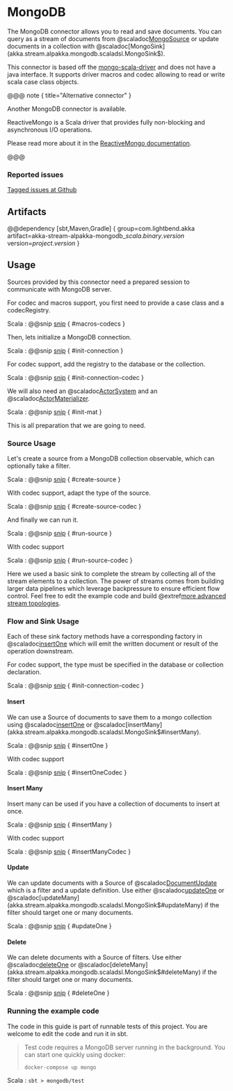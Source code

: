 # MongoDB

The MongoDB connector allows you to read and save documents. You can query as a stream of documents from @scaladoc[MongoSource](akka.stream.alpakka.mongodb.scaladsl.MongoSource$) or update documents in a collection with @scaladoc[MongoSink](akka.stream.alpakka.mongodb.scaladsl.MongoSink$).

This connector is based off the [mongo-scala-driver](https://github.com/mongodb/mongo-scala-driver) and does not have a java interface. It supports driver macros and codec allowing to read or write scala case class objects.

@@@ note { title="Alternative connector" }

Another MongoDB connector is available.

ReactiveMongo is a Scala driver that provides fully non-blocking and asynchronous I/O operations.

Please read more about it in the [ReactiveMongo documentation](http://reactivemongo.org).

@@@

### Reported issues

[Tagged issues at Github](https://github.com/akka/alpakka/labels/p%3Amongodb)

## Artifacts

@@dependency [sbt,Maven,Gradle] {
  group=com.lightbend.akka
  artifact=akka-stream-alpakka-mongodb_$scala.binary.version$
  version=$project.version$
}

## Usage

Sources provided by this connector need a prepared session to communicate with MongoDB server.

For codec and macros support, you first need to provide a case class and a codecRegistry.

Scala
: @@snip [snip](/mongodb/src/test/scala/akka/stream/alpakka/mongodb/MongoSourceSpec.scala) { #macros-codecs }

Then, lets initialize a MongoDB connection.

Scala
: @@snip [snip](/mongodb/src/test/scala/akka/stream/alpakka/mongodb/MongoSourceSpec.scala) { #init-connection }

For codec support, add the registry to the database or the collection.

Scala
: @@snip [snip](/mongodb/src/test/scala/akka/stream/alpakka/mongodb/MongoSourceSpec.scala) { #init-connection-codec }

We will also need an @scaladoc[ActorSystem](akka.actor.ActorSystem) and an @scaladoc[ActorMaterializer](akka.stream.ActorMaterializer).

Scala
: @@snip [snip](/mongodb/src/test/scala/akka/stream/alpakka/mongodb/MongoSourceSpec.scala) { #init-mat }

This is all preparation that we are going to need.

### Source Usage

Let's create a source from a MongoDB collection observable, which can optionally take a filter.

Scala
: @@snip [snip](/mongodb/src/test/scala/akka/stream/alpakka/mongodb/MongoSourceSpec.scala) { #create-source }

With codec support, adapt the type of the source.

Scala
: @@snip [snip](/mongodb/src/test/scala/akka/stream/alpakka/mongodb/MongoSourceSpec.scala) { #create-source-codec }

And finally we can run it.

Scala
: @@snip [snip](/mongodb/src/test/scala/akka/stream/alpakka/mongodb/MongoSourceSpec.scala) { #run-source }

With codec support

Scala
: @@snip [snip](/mongodb/src/test/scala/akka/stream/alpakka/mongodb/MongoSourceSpec.scala) { #run-source-codec }

Here we used a basic sink to complete the stream by collecting all of the stream elements to a collection. The power of streams comes from building larger data pipelines which leverage backpressure to ensure efficient flow control. Feel free to edit the example code and build @extref[more advanced stream topologies](akka-docs:scala/stream/stream-introduction).

### Flow and Sink Usage

Each of these sink factory methods have a corresponding factory in @scaladoc[insertOne](akka.stream.alpakka.mongodb.scaladsl.MongoFlow) which will emit the written document or result of the operation downstream.

For codec support, the type must be specified in the database or collection declaration.

Scala
: @@snip [snip](/mongodb/src/test/scala/akka/stream/alpakka/mongodb/MongoSinkSpec.scala) { #init-connection-codec }

#### Insert

We can use a Source of documents to save them to a mongo collection using @scaladoc[insertOne](akka.stream.alpakka.mongodb.scaladsl.MongoSink$#insertOne) or @scaladoc[insertMany](akka.stream.alpakka.mongodb.scaladsl.MongoSink$#insertMany).


Scala
: @@snip [snip](../../../../mongodb/src/test/scala/akka/stream/alpakka/mongodb/MongoSinkSpec.scala) { #insertOne }

With codec support

Scala
: @@snip [snip](/mongodb/src/test/scala/akka/stream/alpakka/mongodb/MongoSinkSpec.scala) { #insertOneCodec }

#### Insert Many

Insert many can be used if you have a collection of documents to insert at once.

Scala
: @@snip [snip](../../../../mongodb/src/test/scala/akka/stream/alpakka/mongodb/MongoSinkSpec.scala) { #insertMany }

With codec support

Scala
: @@snip [snip](/mongodb/src/test/scala/akka/stream/alpakka/mongodb/MongoSinkSpec.scala) { #insertManyCodec }

#### Update

We can update documents with a Source of @scaladoc[DocumentUpdate](akka.stream.alpakka.mongodb.scaladsl.DocumentUpdate) which is a filter and a update definition.
Use either @scaladoc[updateOne](akka.stream.alpakka.mongodb.scaladsl.MongoSink$#updateOne) or @scaladoc[updateMany](akka.stream.alpakka.mongodb.scaladsl.MongoSink$#updateMany) if the filter should target one or many documents.

Scala
: @@snip [snip](../../../../mongodb/src/test/scala/akka/stream/alpakka/mongodb/MongoSinkSpec.scala) { #updateOne }

#### Delete
We can delete documents with a Source of filters. Use either @scaladoc[deleteOne](akka.stream.alpakka.mongodb.scaladsl.MongoSink$#deleteOne) or @scaladoc[deleteMany](akka.stream.alpakka.mongodb.scaladsl.MongoSink$#deleteMany) if the filter should target one or many documents.

Scala
: @@snip [snip](../../../../mongodb/src/test/scala/akka/stream/alpakka/mongodb/MongoSinkSpec.scala) { #deleteOne }

### Running the example code

The code in this guide is part of runnable tests of this project. You are welcome to edit the code and run it in sbt.

> Test code requires a MongoDB server running in the background. You can start one quickly using docker:
>
> `docker-compose up mongo`

Scala
:   ```
    sbt
    > mongodb/test
    ```

